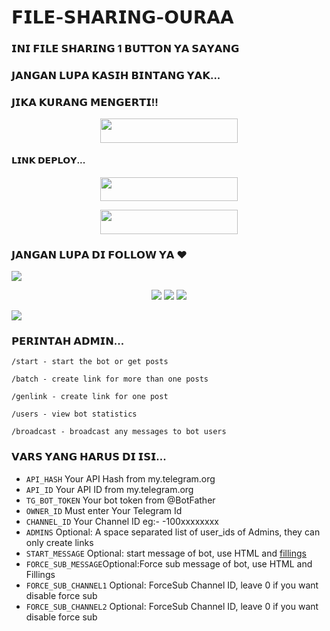 # 𝗙𝗜𝗟𝗘-𝗦𝗛𝗔𝗥𝗜𝗡𝗚-𝗢𝗨𝗥𝗔𝗔


### 𝗜𝗡𝗜 𝗙𝗜𝗟𝗘 𝗦𝗛𝗔𝗥𝗜𝗡𝗚 1 𝗕𝗨𝗧𝗧𝗢𝗡 𝗬𝗔 𝗦𝗔𝗬𝗔𝗡𝗚

### 𝗝𝗔𝗡𝗚𝗔𝗡 𝗟𝗨𝗣𝗔 𝗞𝗔𝗦𝗜𝗛 𝗕𝗜𝗡𝗧𝗔𝗡𝗚 𝗬𝗔𝗞...

### 𝗝𝗜𝗞𝗔 𝗞𝗨𝗥𝗔𝗡𝗚 𝗠𝗘𝗡𝗚𝗘𝗥𝗧𝗜!!
<p align="center"><a href="https://www.telegram.dog/OuraaSupport"> <img src="https://img.shields.io/badge/CLICK%20INI%20SAYANG-yellow?style=for-the-badge&logo=KONTOL" width="220" height="38.45"/></a></p>



#### 𝗟𝗜𝗡𝗞 𝗗𝗘𝗣𝗟𝗢𝗬...
<p align="center"><a href="https://heroku.com/deploy?template=https://github.com/Oura-Ubot/Oura-XFsub-Bot2"> <img src="https://img.shields.io/badge/Web%20Heroku-red?style=for-the-badge&logo=heroku" width="220" height="38.45"/></a></p>
<p align="center"><a href="https://telegram.dog/XTZ_HerokuBot?start=UmV5eU5hZGEvUmV5eS1YRnN1Yi1Cb3QxIG1haW4"> <img src="https://img.shields.io/badge/Bot%20Heroku-green?style=for-the-badge&logo=heroku" width="220" height="38.45"/></a></p>

### 𝗝𝗔𝗡𝗚𝗔𝗡 𝗟𝗨𝗣𝗔 𝗗𝗜 𝗙𝗢𝗟𝗟𝗢𝗪 𝗬𝗔 ❤
</p>
<img src="https://user-images.githubusercontent.com/73097560/115834477-dbab4500-a447-11eb-908a-139a6edaec5c.gif">
    <p align="center"> 
    <a href="https://t.me/OuraaProject" target="blank"><img src="https://img.icons8.com/nolan/55/telegram-app.png" /></a>
    <a href="https://t.me/Owaitingforyou" target="blank"><img src="https://img.icons8.com/nolan/55/telegram-app.png" /></a>
    <a href="https://instagram.com/usamah.19" target="blank"><img src="https://img.icons8.com/nolan/55/instagram-new.png" /></a>
</p>
<img src="https://user-images.githubusercontent.com/73097560/115834477-dbab4500-a447-11eb-908a-139a6edaec5c.gif">


### 𝗣𝗘𝗥𝗜𝗡𝗧𝗔𝗛 𝗔𝗗𝗠𝗜𝗡...

```
/start - start the bot or get posts

/batch - create link for more than one posts

/genlink - create link for one post

/users - view bot statistics

/broadcast - broadcast any messages to bot users
```

### 𝗩𝗔𝗥𝗦 𝗬𝗔𝗡𝗚 𝗛𝗔𝗥𝗨𝗦 𝗗𝗜 𝗜𝗦𝗜...

* `API_HASH` Your API Hash from my.telegram.org
* `API_ID` Your API ID from my.telegram.org
* `TG_BOT_TOKEN` Your bot token from @BotFather
* `OWNER_ID` Must enter Your Telegram Id
* `CHANNEL_ID` Your Channel ID eg:- -100xxxxxxxx
* `ADMINS` Optional: A space separated list of user_ids of Admins, they can only create links
* `START_MESSAGE` Optional: start message of bot, use HTML and <a href='https://github.com/codexbotz/File-Sharing-Bot/blob/main/README.md#start_message'>fillings</a>
* `FORCE_SUB_MESSAGE`Optional:Force sub message of bot, use HTML and Fillings
* `FORCE_SUB_CHANNEL1` Optional: ForceSub Channel ID, leave 0 if you want disable force sub
* `FORCE_SUB_CHANNEL2` Optional: ForceSub Channel ID, leave 0 if you want disable force sub
